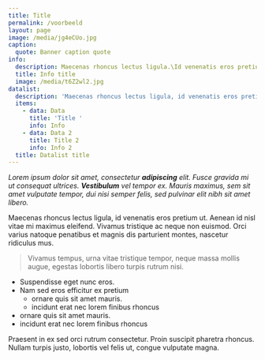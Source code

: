 ```yaml
---
title: Title
permalink: /voorbeeld
layout: page
image: /media/jg4eCUo.jpg
caption:
  quote: Banner caption quote
info:
  description: Maecenas rhoncus lectus ligula.\Id venenatis eros pretium ut.
  title: Info title
  image: /media/t6Z2wl2.jpg
datalist:
  description: 'Maecenas rhoncus lectus ligula, id venenatis eros pretium ut.'
  items:
    - data: Data
      title: 'Title '
      info: Info
    - data: Data 2
      title: Title 2
      info: Info 2
  title: Datalist title
---
```

_Lorem ipsum dolor sit amet, consectetur **adipiscing** elit. Fusce gravida mi ut consequat ultrices. **Vestibulum** vel tempor ex. Mauris maximus, sem sit amet vulputate tempor, dui nisi semper felis, sed pulvinar elit nibh sit amet libero._

Maecenas rhoncus lectus ligula, id venenatis eros pretium ut. Aenean id nisl vitae mi maximus eleifend. Vivamus tristique ac neque non euismod. Orci varius natoque penatibus et magnis dis parturient montes, nascetur ridiculus mus.

> Vivamus tempus, urna vitae tristique tempor, neque massa mollis augue, egestas lobortis libero turpis rutrum nisi.

* Suspendisse eget nunc eros.
* Nam sed eros efficitur ex pretium
  * ornare quis sit amet mauris.
  * incidunt erat nec lorem finibus rhoncus
* ornare quis sit amet mauris.
* incidunt erat nec lorem finibus rhoncus

Praesent in ex sed orci rutrum consectetur. Proin suscipit pharetra rhoncus. Nullam turpis justo, lobortis vel felis ut, congue vulputate magna.
